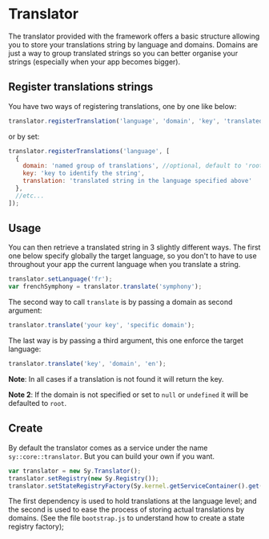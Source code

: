 # Translator

The translator provided with the framework offers a basic structure allowing you to store your translations string by language and domains. Domains are just a way to group translated strings so you can better organise your strings (especially when your app becomes bigger).

## Register translations strings

You have two ways of registering translations, one by one like below:
```js
translator.registerTranslation('language', 'domain', 'key', 'translated string');
```
or by set:
```js
translator.registerTranslations('language', [
  {
    domain: 'named group of translations', //optional, default to 'root'
    key: 'key to identify the string',
    translation: 'translated string in the language specified above'
  },
  //etc...
]);
```

## Usage

You can then retrieve a translated string in 3 slightly different ways. The first one below specify globally the target language, so you don't to have to use throughout your app the current language when you translate a string.
```js
translator.setLanguage('fr');
var frenchSymphony = translator.translate('symphony');
```

The second way to call `translate` is by passing a domain as second argument:
```js
translator.translate('your key', 'specific domain');
```

The last way is by passing a third argument, this one enforce the target language:
```js
translator.translate('key', 'domain', 'en');
```

**Note**: In all cases if a translation is not found it will return the key.

**Note 2**: If the domain is not specified or set to `null` or `undefined` it will be defaulted to `root`.


## Create

By default the translator comes as a service under the name `sy::core::translator`. But you can build your own if you want.
```js
var translator = new Sy.Translator();
translator.setRegistry(new Sy.Registry());
translator.setStateRegistryFactory(Sy.kernel.getServiceContainer().get('sy::core::stateregistry::factory'));
```

The first dependency is used to hold translations at the language level; and the second is used to ease the process of storing actual translations by domains. (See the file `bootstrap.js` to understand how to create a state registry factory);